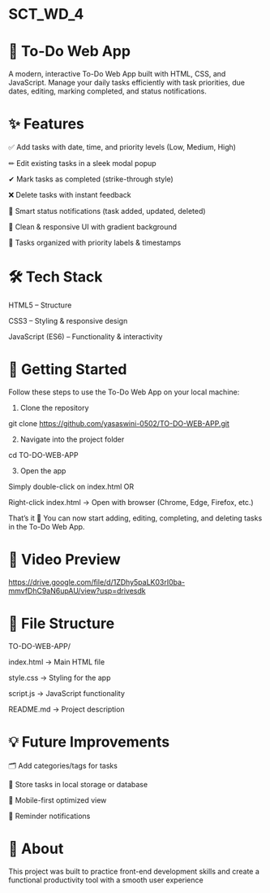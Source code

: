 # SCT_WD_4

# 📝 To-Do Web App

A modern, interactive To-Do Web App built with HTML, CSS, and JavaScript.
Manage your daily tasks efficiently with task priorities, due dates, editing, marking completed, and status notifications.

# ✨ Features

✅ Add tasks with date, time, and priority levels (Low, Medium, High)

✏ Edit existing tasks in a sleek modal popup

✔ Mark tasks as completed (strike-through style)

❌ Delete tasks with instant feedback

🔔 Smart status notifications (task added, updated, deleted)

🎨 Clean & responsive UI with gradient background

📂 Tasks organized with priority labels & timestamps

# 🛠 Tech Stack

HTML5 – Structure

CSS3 – Styling & responsive design

JavaScript (ES6) – Functionality & interactivity

# 🚀 Getting Started

Follow these steps to use the To-Do Web App on your local machine:

1. Clone the repository

git clone https://github.com/yasaswini-0502/TO-DO-WEB-APP.git

2. Navigate into the project folder

cd TO-DO-WEB-APP

3. Open the app

Simply double-click on index.html OR

Right-click index.html → Open with browser (Chrome, Edge, Firefox, etc.)


That’s it 🎉 You can now start adding, editing, completing, and deleting tasks in the To-Do Web App.


# 🎥 Video Preview

  https://drive.google.com/file/d/1ZDhy5paLK03rI0ba-mmvfDhC9aN6upAU/view?usp=drivesdk

# 📂 File Structure

TO-DO-WEB-APP/

index.html → Main HTML file

style.css → Styling for the app

script.js → JavaScript functionality

README.md → Project description

# 💡 Future Improvements

🗂 Add categories/tags for tasks

💾 Store tasks in local storage or database

📱 Mobile-first optimized view

🔔 Reminder notifications

# 📌 About

This project was built to practice front-end development skills and create a functional productivity tool with a smooth user experience


